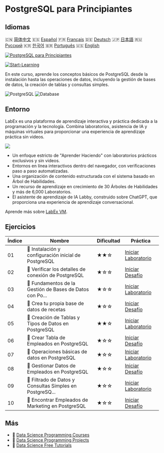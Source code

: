 # PostgreSQL para Principiantes

## Idiomas

🇨🇳 [简体中文](README_zh.md) 🇪🇸 [Español](README_es.md) 🇫🇷 [Français](README_fr.md) 🇩🇪 [Deutsch](README_de.md) 🇯🇵 [日本語](README_ja.md) 🇷🇺 [Русский](README_ru.md) 🇰🇷 [한국어](README_ko.md) 🇧🇷 [Português](README_pt.md) 🇺🇸 [English](README.md) 

[![PostgreSQL para Principiantes](https://cover-creator.labex.io/postgresql-for-beginners.png?lang=es)](https://labex.io/es/courses/postgresql-for-beginners)

[![Start-Learning](https://img.shields.io/badge/Start-Learning-whitesmoke?style=for-the-badge)](https://labex.io/es/courses/postgresql-for-beginners)

En este curso, aprende los conceptos básicos de PostgreSQL desde la instalación hasta las operaciones de datos, incluyendo la gestión de bases de datos, la creación de tablas y consultas simples.

![PostgreSQL](https://img.shields.io/badge/PostgreSQL-whitesmoke?style=for-the-badge&logo=postgresql)
![Database](https://img.shields.io/badge/Database-whitesmoke?style=for-the-badge&logo=database)


## Entorno

LabEx es una plataforma de aprendizaje interactiva y práctica dedicada a la programación y la tecnología. Combina laboratorios, asistencia de IA y máquinas virtuales para proporcionar una experiencia de aprendizaje práctica sin videos.

![](https://tutorial-screenshot.getvm.io/images/vm-1725247253.png)

- Un enfoque estricto de "Aprender Haciendo" con laboratorios prácticos exclusivos y sin videos.
- Entornos en línea interactivos dentro del navegador, con verificaciones paso a paso automatizadas.
- Una organización de contenido estructurada con el sistema basado en Árbol de Habilidades.
- Un recurso de aprendizaje en crecimiento de 30 Árboles de Habilidades y más de 6,000 Laboratorios.
- El asistente de aprendizaje de IA Labby, construido sobre ChatGPT, que proporciona una experiencia de aprendizaje conversacional.

Aprende más sobre [LabEx VM](https://support.labex.io/using-labex/virtual-machine).

## Ejercicios

|   Índice | Nombre                                                   | Dificultad   | Práctica                                                                                                                                          |
|----------|----------------------------------------------------------|--------------|---------------------------------------------------------------------------------------------------------------------------------------------------|
|       01 | 📖 Instalación y configuración inicial de PostgreSQL     | ★★☆          | <a target='_blank' href='https://labex.io/es/tutorials/postgresql-installation-and-initial-setup-of-postgresql-550900'>Iniciar Laboratorio</a>    |
|       02 | 🎯 Verificar los detalles de conexión de PostgreSQL      | ★☆☆          | <a target='_blank' href='https://labex.io/es/tutorials/postgresql-verify-postgresql-connection-details-551083'>Iniciar Desafío</a>                |
|       03 | 📖 Fundamentos de la Gestión de Bases de Datos con Po... | ★☆☆          | <a target='_blank' href='https://labex.io/es/tutorials/postgresql-database-management-basics-with-postgresql-550899'>Iniciar Laboratorio</a>      |
|       04 | 🎯 Crea tu propia base de datos de recetas               | ★☆☆          | <a target='_blank' href='https://labex.io/es/tutorials/postgresql-create-your-own-recipe-database-551100'>Iniciar Desafío</a>                     |
|       05 | 📖 Creación de Tablas y Tipos de Datos en PostgreSQL     | ★★☆          | <a target='_blank' href='https://labex.io/es/tutorials/postgresql-postgresql-table-creation-and-data-types-550901'>Iniciar Laboratorio</a>        |
|       06 | 🎯 Crear Tabla de Empleados en PostgreSQL                | ★☆☆          | <a target='_blank' href='https://labex.io/es/tutorials/postgresql-create-employee-table-in-postgresql-551115'>Iniciar Desafío</a>                 |
|       07 | 📖 Operaciones básicas de datos en PostgreSQL            | ★☆☆          | <a target='_blank' href='https://labex.io/es/tutorials/postgresql-basic-data-operations-in-postgresql-550897'>Iniciar Laboratorio</a>             |
|       08 | 🎯 Gestionar Datos de Empleados en PostgreSQL            | ★☆☆          | <a target='_blank' href='https://labex.io/es/tutorials/postgresql-manage-employee-data-in-postgresql-551130'>Iniciar Desafío</a>                  |
|       09 | 📖 Filtrado de Datos y Consultas Simples en PostgreSQ... | ★☆☆          | <a target='_blank' href='https://labex.io/es/tutorials/postgresql-data-filtering-and-simple-queries-in-postgresql-550898'>Iniciar Laboratorio</a> |
|       10 | 🎯 Encontrar Empleados de Marketing en PostgreSQL        | ★☆☆          | <a target='_blank' href='https://labex.io/es/tutorials/postgresql-find-marketing-employees-in-postgresql-551146'>Iniciar Desafío</a>              |

## Más

- 🔗 [Data Science Programming Courses](https://github.com/labex-labs/awesome-programming-courses)
- 🔗 [Data Science Programming Projects](https://github.com/labex-labs/awesome-programming-projects)
- 🔗 [Data Science Free Tutorials](https://github.com/labex-labs/data-science-free-tutorials)

